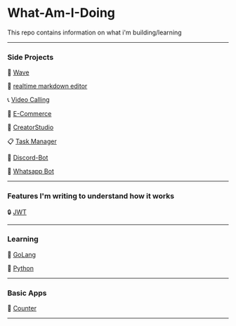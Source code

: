 # What-Am-I-Doing

This repo contains information on what i'm building/learning
___
### Side Projects

🌊 [Wave](https://github.com/ashikkabeer/Wave-Social-Media-App-Backend)

📝 [realtime markdown editor](https://github.com/ashikkabeer/realtime-markdown-editor)

📞 [Video Calling](https://github.com/ashikkabeer/Video-Streaming-Web-App)

🛒 [E-Commerce](https://github.com/ashikkabeer/shop-cart-project-nodejs)

🎥 [CreatorStudio](https://github.com/ashikkabeer/CreatorStudio)

📋 [Task Manager](https://github.com/ashikkabeer/task-manager)

🤖 [Discord-Bot](https://github.com/ashikkabeer/OpenAi-Discord-Bot)

📱 [Whatsapp Bot](https://github.com/ashikkabeer/WA-GPT)

___

### Features I'm writing to understand how it works


🔒 [JWT](https://github.com/ashikkabeer/JWT-Auth-TS-Express)

___
### Learning

🐍 [GoLang](https://github.com/ashikkabeer/GoLang-Code)

🐍 [Python](https://github.com/ashikkabeer/learn-python)
___
### Basic Apps

🔢 [Counter](https://github.com/ashikkabeer/Counter-Sample)

___
